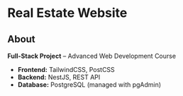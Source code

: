 # Real Estate Website

## About

**Full-Stack Project** – Advanced Web Development Course

- **Frontend:** TailwindCSS, PostCSS  
- **Backend:** NestJS, REST API  
- **Database:** PostgreSQL (managed with pgAdmin)
